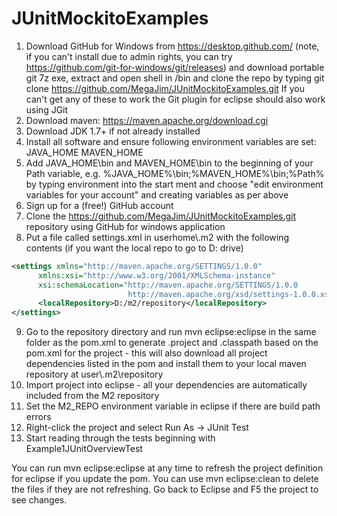 # JUnitMockitoExamples

1. Download GitHub for Windows from https://desktop.github.com/ (note, if you can't install due to admin rights, you can try https://github.com/git-for-windows/git/releases) and download portable git 7z exe, extract and open shell in /bin and clone the repo by typing git clone https://github.com/MegaJim/JUnitMockitoExamples.git
If you can't get any of these to work the Git plugin for eclipse should also work using JGit
2. Download maven: https://maven.apache.org/download.cgi
3. Download JDK 1.7+ if not already installed
4. Install all software and ensure following environment variables are set:
JAVA_HOME
MAVEN_HOME
5. Add JAVA_HOME\bin and MAVEN_HOME\bin to the beginning of your Path variable, e.g.
%JAVA_HOME%\bin;%MAVEN_HOME%\bin;%Path%
by typing environment into the start ment and choose "edit environment variables for your account" and creating variables as per above
6. Sign up for a (free!) GitHub account
7. Clone the https://github.com/MegaJim/JUnitMockitoExamples.git repository using GitHub for windows application
8. Put a file called settings.xml in userhome\\.m2 with the following contents (if you want the local repo to go to D: drive)
```xml
<settings xmlns="http://maven.apache.org/SETTINGS/1.0.0"
      xmlns:xsi="http://www.w3.org/2001/XMLSchema-instance"
      xsi:schemaLocation="http://maven.apache.org/SETTINGS/1.0.0
                          http://maven.apache.org/xsd/settings-1.0.0.xsd">
      <localRepository>D:/m2/repository</localRepository>
</settings>
```
9. Go to the repository directory and run mvn eclipse:eclipse in the same folder as the pom.xml to generate .project and .classpath based on the pom.xml for the project - this will also download all project dependencies listed in the pom and install them to your local maven repository at user\\.m2\repository
10. Import project into eclipse - all your dependencies are automatically included from the M2 repository
11. Set the M2_REPO environment variable in eclipse if there are build path errors
12. Right-click the project and select Run As -> JUnit Test
13. Start reading through the tests beginning with Example1JUnitOverviewTest

You can run mvn eclipse:eclipse at any time to refresh the project definition for eclipse if you update the pom.  You can use mvn eclipse:clean to delete the files if they are not refreshing.  Go back to Eclipse and F5 the project to see changes.
